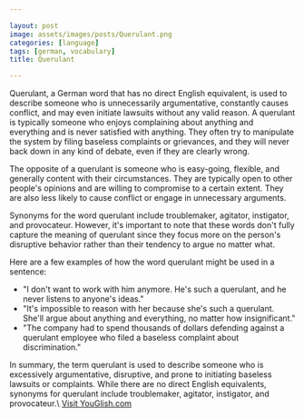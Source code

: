```yaml
---

layout: post
image: assets/images/posts/Querulant.png
categories: [language]
tags: [german, vocabulary]
title: Querulant

---
```


Querulant, a German word that has no direct English equivalent, is used to describe someone who is unnecessarily argumentative, constantly causes conflict, and may even initiate lawsuits without any valid reason. A querulant is typically someone who enjoys complaining about anything and everything and is never satisfied with anything. They often try to manipulate the system by filing baseless complaints or grievances, and they will never back down in any kind of debate, even if they are clearly wrong.

The opposite of a querulant is someone who is easy-going, flexible, and generally content with their circumstances. They are typically open to other people's opinions and are willing to compromise to a certain extent. They are also less likely to cause conflict or engage in unnecessary arguments.

Synonyms for the word querulant include troublemaker, agitator, instigator, and provocateur. However, it's important to note that these words don't fully capture the meaning of querulant since they focus more on the person's disruptive behavior rather than their tendency to argue no matter what.

Here are a few examples of how the word querulant might be used in a sentence:

- "I don't want to work with him anymore. He's such a querulant, and he never listens to anyone's ideas."
- "It's impossible to reason with her because she's such a querulant. She'll argue about anything and everything, no matter how insignificant."
- "The company had to spend thousands of dollars defending against a querulant employee who filed a baseless complaint about discrimination." 

In summary, the term querulant is used to describe someone who is excessively argumentative, disruptive, and prone to initiating baseless lawsuits or complaints. While there are no direct English equivalents, synonyms for querulant include troublemaker, agitator, instigator, and provocateur.\ <a id="yg-widget-0" class="youglish-widget" data-query="Querulant" data-lang="german" data-components="8412" data-auto-start="0" data-bkg-color="theme_light" data-title="How%20to%20pronounce%20Querulant%20in%20German"  rel="nofollow" href="https://youglish.com">Visit YouGlish.com</a><script async src="https://youglish.com/public/emb/widget.js" charset="utf-8"></script>